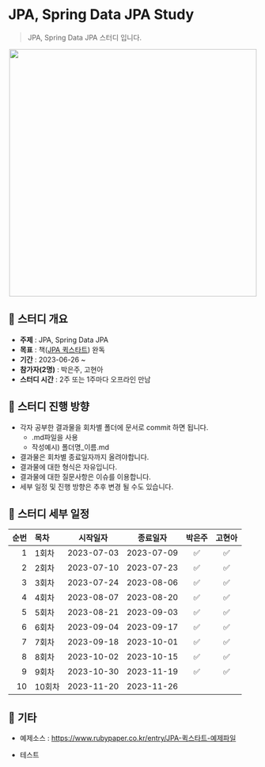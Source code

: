 JPA, Spring Data JPA Study
=============
> JPA, Spring Data JPA 스터디 입니다.

<p align="center">
  <img src="https://blog.kakaocdn.net/dn/Sn2Dj/btq0nPrl873/ACS7qrimAoVuTS8oriAnv0/img.jpg" width="500" height="500">
</p>

## :triangular_flag_on_post:  스터디 개요
* **주제** : JPA, Spring Data JPA
* **목표** : 책([JPA 퀵스타트](https://product.kyobobook.co.kr/detail/S000001891098)) 완독
* **기간** : 2023-06-26 ~ 
* **참가자(2명)** : 박은주, 고현아
* **스터디 시간** : 2주 또는 1주마다 오프라인 만남

## :triangular_flag_on_post: 스터디 진행 방향
* 각자 공부한 결과물을 회차별 폴더에 문서로 commit 하면 됩니다.
  * .md파일을 사용
  * 작성예시) 폴더명_이름.md
* 결과물은 회차별 종료일자까지 올려야합니다.
* 결과물에 대한 형식은 자유입니다.
* 결과물에 대한 질문사항은 이슈를 이용합니다.
* 세부 일정 및 진행 방향은 추후 변경 될 수도 있습니다.

## :triangular_flag_on_post: 스터디 세부 일정
| 순번 | 목차              | 시작일자 | 종료일자 | 박은주 | 고현아 |
| ------: | :---------------| -------|-------|:-------:|:-------:|
| 1 | 1회차 | 2023-07-03 | 2023-07-09 | :white_check_mark:|  :white_check_mark: |
| 2 | 2회차 | 2023-07-10 | 2023-07-23 | :white_check_mark: | :white_check_mark: |
| 3 | 3회차 | 2023-07-24 | 2023-08-06 | :white_check_mark: | :white_check_mark: |
| 4 | 4회차 | 2023-08-07 | 2023-08-20 | :white_check_mark: | :white_check_mark: |
| 5 | 5회차 | 2023-08-21 | 2023-09-03 | :white_check_mark: | :white_check_mark: |
| 6 | 6회차 | 2023-09-04 | 2023-09-17 | :white_check_mark: | :white_check_mark: |
| 7 | 7회차 | 2023-09-18 | 2023-10-01 | :white_check_mark: | :white_check_mark: |
| 8 | 8회차 | 2023-10-02 | 2023-10-15 | :white_check_mark: | :white_check_mark: |
| 9 | 9회차 | 2023-10-30 | 2023-11-19 | :white_check_mark: | :white_check_mark: |
| 10 | 10회차 | 2023-11-20 | 2023-11-26 |  |  |

## :triangular_flag_on_post:  기타
+ 예제소스 : https://www.rubypaper.co.kr/entry/JPA-퀵스타트-예제파일

+ 테스트

